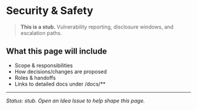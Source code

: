 # Security & Safety

> **This is a stub.** Vulnerability reporting, disclosure windows, and escalation paths.

## What this page will include
- Scope & responsibilities
- How decisions/changes are proposed
- Roles & handoffs
- Links to detailed docs under /docs/**

---

*Status: stub. Open an Idea Issue to help shape this page.*
